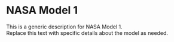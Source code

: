 # NASA Model 1

This is a generic description for NASA Model 1.  
Replace this text with specific details about the model as needed.
